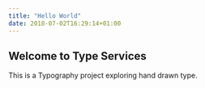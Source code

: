 ```yaml
---
title: "Hello World"
date: 2018-07-02T16:29:14+01:00
---
```


## Welcome to Type Services

This is a Typography project exploring hand drawn type.
